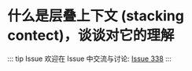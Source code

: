 # 什么是层叠上下文 (stacking contect)，谈谈对它的理解



::: tip Issue 
 欢迎在 Issue 中交流与讨论: [Issue 338](https://github.com/shfshanyue/Daily-Question/issues/338) 
:::



